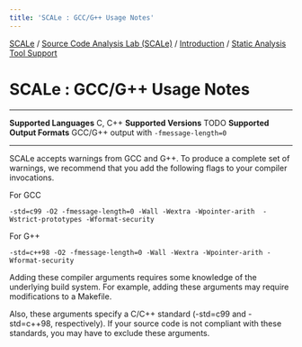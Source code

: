 ```yaml
---
title: 'SCALe : GCC/G++ Usage Notes'
---
```


[SCALe](index.md) / [Source Code Analysis Lab (SCALe)](Welcome.md) / [Introduction](Introduction.md) / [Static Analysis Tool Support](Static-Analysis-Tool-Support.md)
<!-- <legal> -->
<!-- SCALe version r.6.7.0.0.A -->
<!--  -->
<!-- Copyright 2021 Carnegie Mellon University. -->
<!--  -->
<!-- NO WARRANTY. THIS CARNEGIE MELLON UNIVERSITY AND SOFTWARE ENGINEERING -->
<!-- INSTITUTE MATERIAL IS FURNISHED ON AN "AS-IS" BASIS. CARNEGIE MELLON -->
<!-- UNIVERSITY MAKES NO WARRANTIES OF ANY KIND, EITHER EXPRESSED OR -->
<!-- IMPLIED, AS TO ANY MATTER INCLUDING, BUT NOT LIMITED TO, WARRANTY OF -->
<!-- FITNESS FOR PURPOSE OR MERCHANTABILITY, EXCLUSIVITY, OR RESULTS -->
<!-- OBTAINED FROM USE OF THE MATERIAL. CARNEGIE MELLON UNIVERSITY DOES NOT -->
<!-- MAKE ANY WARRANTY OF ANY KIND WITH RESPECT TO FREEDOM FROM PATENT, -->
<!-- TRADEMARK, OR COPYRIGHT INFRINGEMENT. -->
<!--  -->
<!-- Released under a MIT (SEI)-style license, please see COPYRIGHT file or -->
<!-- contact permission@sei.cmu.edu for full terms. -->
<!--  -->
<!-- [DISTRIBUTION STATEMENT A] This material has been approved for public -->
<!-- release and unlimited distribution.  Please see Copyright notice for -->
<!-- non-US Government use and distribution. -->
<!--  -->
<!-- DM19-1274 -->
<!-- </legal> -->

SCALe : GCC/G++ Usage Notes
============================

  ------------------------------ ------------------------------------------------------------------------
  **Supported Languages**        C, C++
  **Supported Versions**         TODO
  **Supported Output Formats**   GCC/G++ output with `-fmessage-length=0`
  ------------------------------ ------------------------------------------------------------------------

SCALe accepts warnings from GCC and G++.   To produce a complete set of
warnings, we recommend that you add the following flags to your compiler
invocations.

For GCC

```
-std=c99 -O2 -fmessage-length=0 -Wall -Wextra -Wpointer-arith  -Wstrict-prototypes -Wformat-security
```

For G++

```
-std=c++98 -O2 -fmessage-length=0 -Wall -Wextra -Wpointer-arith -Wformat-security
```

Adding these compiler arguments requires some knowledge of the
underlying build system. For example, adding these arguments may require
modifications to a Makefile.

Also, these arguments specify a C/C++ standard (-std=c99 and -std=c++98,
respectively). If your source code is not compliant with these
standards, you may have to exclude these arguments.
